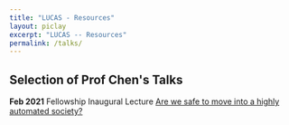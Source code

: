 ```yaml
---
title: "LUCAS - Resources"
layout: piclay
excerpt: "LUCAS -- Resources"
permalink: /talks/
---
```


## Selection of Prof Chen's Talks 

<b>Feb 2021</b>  Fellowship Inaugural Lecture []() [Are we safe to move into a highly automated society?]([https://www.youtube.com/watch?v=z8MkmBz85wI](https://lboro.cloud.panopto.eu/Panopto/Pages/Viewer.aspx?id=f3e5b5c7-289c-4705-9d5c-acd10103a2f4))




